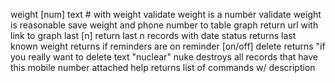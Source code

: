 weight [num]
  text # with weight
  validate weight is a number
  validate weight is reasonable
  save weight and phone number to table
graph
  return url with link to graph
last [n]
  return last n records with date
status
  returns last known weight
  returns if reminders are on
reminder [on/off]
delete
  returns "if you really want to delete text "nuclear"
nuke
  destroys all records that have this mobile number attached
help
  returns list of commands w/ description
